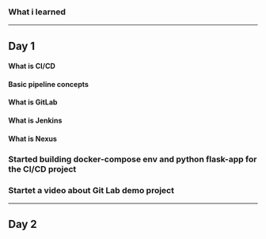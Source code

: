 ### What i learned

---

## **Day 1**

#### **What is CI/CD**

#### **Basic pipeline concepts**

#### **What is GitLab**

#### **What is Jenkins**

#### **What is Nexus**

### **Started building docker-compose env and python flask-app for the CI/CD project**

### **Startet a video about Git Lab demo project**

---

## **Day 2**